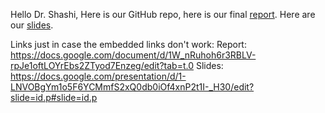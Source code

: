 Hello Dr. Shashi,
Here is our GitHub repo, here is our final [report](https://docs.google.com/document/d/1W_nRuhoh6r3RBLV-rpJe1oftLOYrEbs2ZTyod7Enzeg/edit?tab=t.0). Here are our [slides](https://docs.google.com/presentation/d/1-LNVOBgYm1o5F6YCMmfS2xQ0db0iOf4xnP2t1I-_H30/edit?slide=id.p#slide=id.p). 


Links just in case the embedded links don't work: 
Report: https://docs.google.com/document/d/1W_nRuhoh6r3RBLV-rpJe1oftLOYrEbs2ZTyod7Enzeg/edit?tab=t.0
Slides: https://docs.google.com/presentation/d/1-LNVOBgYm1o5F6YCMmfS2xQ0db0iOf4xnP2t1I-_H30/edit?slide=id.p#slide=id.p
